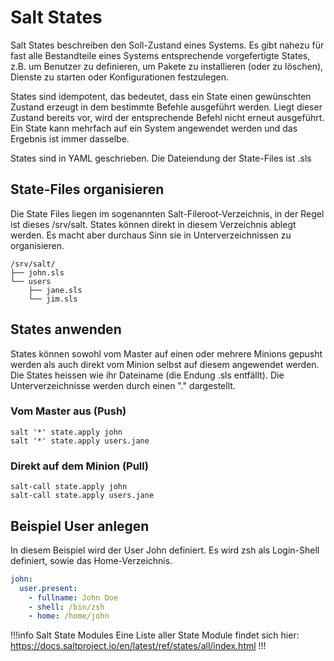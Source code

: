 # Salt States

Salt States beschreiben den Soll-Zustand eines Systems. Es gibt nahezu für fast alle Bestandteile eines Systems entsprechende vorgefertigte States, z.B. um Benutzer zu definieren, um Pakete zu installieren (oder zu löschen), Dienste zu starten oder Konfigurationen festzulegen.

States sind idempotent, das bedeutet, dass ein State einen gewünschten Zustand erzeugt in dem bestimmte Befehle ausgeführt werden. Liegt dieser Zustand bereits vor, wird der entsprechende Befehl nicht erneut ausgeführt. Ein State kann mehrfach auf ein System angewendet werden und das Ergebnis ist immer dasselbe.

States sind in YAML geschrieben. Die Dateiendung der State-Files ist .sls

## State-Files organisieren
Die State Files liegen im sogenannten Salt-Fileroot-Verzeichnis, in der Regel ist dieses /srv/salt.
States können direkt in diesem Verzeichnis ablegt werden. Es macht aber durchaus Sinn sie in Unterverzeichnissen zu organisieren.

``` Beispiel Fileroot Verzeichnisstruktur 
/srv/salt/
├── john.sls
└── users
    ├── jane.sls
    └── jim.sls
```


## States anwenden
States können sowohl vom Master auf einen oder mehrere Minions gepusht werden als auch direkt vom Minion selbst auf diesem angewendet werden. Die States heissen wie ihr Dateiname (die Endung .sls entfällt). Die Unterverzeichnisse werden durch einen "." dargestellt.

### Vom Master aus (Push)
```
salt '*' state.apply john
salt '*' state.apply users.jane
```

### Direkt auf dem Minion (Pull)
```
salt-call state.apply john
salt-call state.apply users.jane
```

## Beispiel User anlegen
In diesem Beispiel wird der User John definiert. Es wird zsh als Login-Shell definiert, sowie das Home-Verzeichnis.

```yaml /srv/salt/john.sls
john:
  user.present:
    - fullname: John Doe
    - shell: /bin/zsh
    - home: /home/john
``` 
!!!info Salt State Modules
Eine Liste aller State Module findet sich hier: https://docs.saltproject.io/en/latest/ref/states/all/index.html
!!!